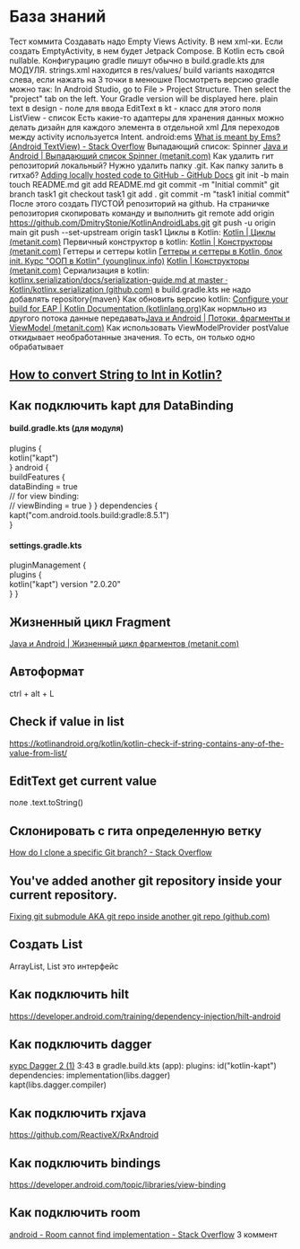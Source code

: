 # База знаний
Тест коммита
Создавать надо Empty Views Activity. В нем xml-ки. Если создать EmptyActivity, в нем будет Jetpack Compose.
В Kotlin есть свой nullable.
Конфигурацию gradle пишут обычно в build.gradle.kts для МОДУЛЯ.
strings.xml находится в res/values/
build variants находятся слева, если нажать на 3 точки в менюшке
Посмотреть версию gradle можно так: In Android Studio, go to File > Project Structure. Then select the "project" tab on the left. Your Gradle version will be displayed here.
plain text в design - поле для ввода
EditText в kt - класс для этого поля
ListView - список
Есть какие-то адаптеры для хранения данных
можно делать дизайн для каждого элемента в отдельной xml
Для переходов между activity используется Intent.
android:ems [What is meant by Ems? (Android TextView) - Stack Overflow](https://stackoverflow.com/questions/7053738/what-is-meant-by-ems-android-textview)
Выпадающий список: Spinner [Java и Android | Выпадающий список Spinner (metanit.com)](https://metanit.com/java/android/5.4.php)
Как удалить гит репозиторий локальный? Нужно удалить папку .git.
Как папку залить в гитхаб?
[Adding locally hosted code to GitHub - GitHub Docs](https://docs.github.com/en/migrations/importing-source-code/using-the-command-line-to-import-source-code/adding-locally-hosted-code-to-github)
git init -b main
touch README.md
git add README.md
git commit -m "Initial commit"
git branch task1
git checkout task1
git add .
git commit -m "task1 initial commit"
После этого создать ПУСТОЙ репозиторий на github. На страничке репозитория скопировать команду и выполнить
git remote add origin https://github.com/DmitryStonie/KotlinAndroidLabs.git
git push -u origin main
git push --set-upstream origin task1
Циклы в Kotlin: [Kotlin | Циклы (metanit.com)](https://metanit.com/kotlin/tutorial/2.7.php)
Первичный конструктор в kotlin: [Kotlin | Конструкторы (metanit.com)](https://metanit.com/kotlin/tutorial/4.3.php)
Геттеры и сеттеры kotlin [Геттеры и сеттеры в Kotlin, блок init. Курс "ООП в Kotlin" (younglinux.info)](https://younglinux.info/kotlin/oop/get) [Kotlin | Конструкторы (metanit.com)](https://metanit.com/kotlin/tutorial/4.3.php)
Сериализация в kotlin: [kotlinx.serialization/docs/serialization-guide.md at master · Kotlin/kotlinx.serialization (github.com)](https://github.com/Kotlin/kotlinx.serialization/blob/master/docs/serialization-guide.md)
в build.gradle.kts не надо добавлять repository{maven}
Как обновить версию kotlin: [Configure your build for EAP | Kotlin Documentation (kotlinlang.org)](https://kotlinlang.org/docs/configure-build-for-eap.html#adjust-the-kotlin-version)Как нормльно из другого потока данные передавать[Java и Android | Потоки, фрагменты и ViewModel (metanit.com)](https://metanit.com/java/android/10.2.php)
Как использовать ViewModelProvider 
postValue откидывает необработанные значения. То есть, он только одно обрабатывает
##  [How to convert String to Int in Kotlin?](https://stackoverflow.com/questions/50570262/how-to-convert-string-to-int-in-kotlin)
## Как подключить kapt для DataBinding
#### build.gradle.kts (для модуля)
plugins {  
    kotlin("kapt")  
}
android {  
    buildFeatures {  
        dataBinding = true  
        // for view binding:  
        // viewBinding = true
    }
}
dependencies {  
    kapt("com.android.tools.build:gradle:8.5.1")  
}
#### settings.gradle.kts
pluginManagement {  
    plugins {  
        kotlin("kapt") version "2.0.20"  
    }
}

## Жизненный цикл Fragment
[Java и Android | Жизненный цикл фрагментов (metanit.com)](https://metanit.com/java/android/8.3.php)
## Автоформат
ctrl + alt + L
## Check if value in list
https://kotlinandroid.org/kotlin/kotlin-check-if-string-contains-any-of-the-value-from-list/
## EditText get current value
поле .text.toString()
## Склонировать с гита определенную ветку
[How do I clone a specific Git branch? - Stack Overflow](https://stackoverflow.com/questions/1911109/how-do-i-clone-a-specific-git-branch)
## You've added another git repository inside your current repository.
[Fixing git submodule AKA git repo inside another git repo (github.com)](https://gist.github.com/claraj/e5563befe6c2fb108ad0efb6de47f265)
## Создать List
ArrayList, List это интерфейс
## Как подключить hilt
https://developer.android.com/training/dependency-injection/hilt-android
## Как подключить dagger
[курс Dagger 2 (1)](https://www.youtube.com/watch?v=1dOsef2ZzQ8&list=PL0SwNXKJbuNkYFUda5rlA-odAVyWItRCP&index=2)
3:43
в gradle.build.kts (app):
plugins:
id("kotlin-kapt")
dependencies:
implementation(libs.dagger)  
kapt(libs.dagger.compiler)
## Как подключить rxjava
https://github.com/ReactiveX/RxAndroid
## Как подключить bindings
https://developer.android.com/topic/libraries/view-binding
## Как подключить room
[android - Room cannot find implementation - Stack Overflow](https://stackoverflow.com/questions/47274677/room-cannot-find-implementation)
3 коммент

